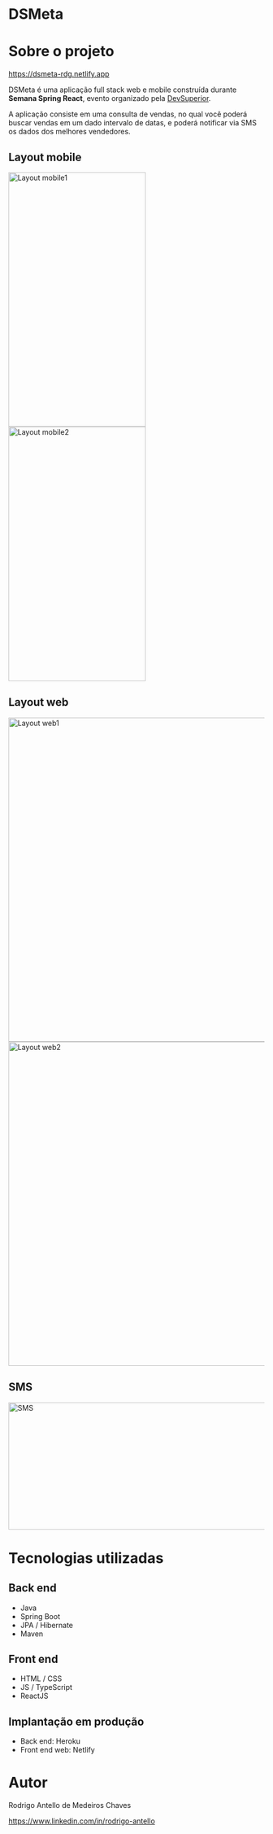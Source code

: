 # DSMeta

# Sobre o projeto

https://dsmeta-rdg.netlify.app

DSMeta é uma aplicação full stack web e mobile construída durante **Semana Spring React**, evento organizado pela [DevSuperior](https://devsuperior.com.br "Site da DevSuperior").

A aplicação consiste em uma consulta de vendas, no qual você poderá buscar vendas em um dado intervalo de datas, e poderá notificar via SMS os dados dos melhores vendedores.

## Layout mobile
<img src="https://user-images.githubusercontent.com/101287967/179426312-915f5326-7aec-4016-9ad3-6c8ee93dc17c.png" alt="Layout mobile1" width="270" height="500"> <img src="https://user-images.githubusercontent.com/101287967/179428126-be457f9b-ca1d-41a8-8988-158e59aa2c01.png" alt="Layout mobile2" width="270" height="500">

## Layout web
<img src="https://user-images.githubusercontent.com/101287967/179426694-c9e976d1-08f9-4d2a-8ac9-ab7bb70e05eb.png" alt="Layout web1" width="700" height="637">
<img src="https://user-images.githubusercontent.com/101287967/179426698-5818000e-e89a-4f5d-a645-25e7e6fdc769.png" alt="Layout web2" width="700" height="637">

## SMS
<img src="https://user-images.githubusercontent.com/101287967/179427310-05e02574-dce0-45c7-85a6-628982e16d3d.png" alt="SMS" width="550" height="250">

# Tecnologias utilizadas
## Back end
- Java
- Spring Boot
- JPA / Hibernate
- Maven

## Front end
- HTML / CSS
- JS / TypeScript
- ReactJS

## Implantação em produção
- Back end: Heroku
- Front end web: Netlify

# Autor

Rodrigo Antello de Medeiros Chaves

https://www.linkedin.com/in/rodrigo-antello
